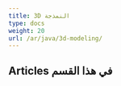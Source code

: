```yaml
---
title: 3D النمذجة
type: docs
weight: 20
url: /ar/java/3d-modeling/
---
```

##  **Articles في هذا القسم**

